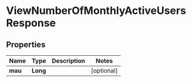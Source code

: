 

# ViewNumberOfMonthlyActiveUsersResponse


## Properties

| Name | Type | Description | Notes |
|------------ | ------------- | ------------- | -------------|
|**mau** | **Long** |  |  [optional] |



